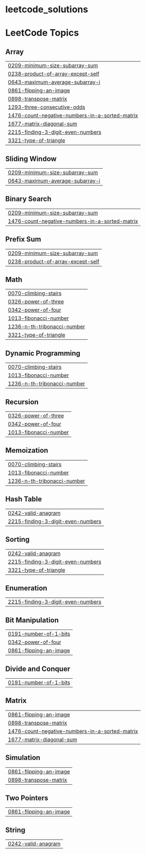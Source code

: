 # leetcode_solutions
<!---LeetCode Topics Start-->
# LeetCode Topics
## Array
|  |
| ------- |
| [0209-minimum-size-subarray-sum](https://github.com/SmitNVaghasiya/leetcode_solutions/tree/master/0209-minimum-size-subarray-sum) |
| [0238-product-of-array-except-self](https://github.com/SmitNVaghasiya/leetcode_solutions/tree/master/0238-product-of-array-except-self) |
| [0643-maximum-average-subarray-i](https://github.com/SmitNVaghasiya/leetcode_solutions/tree/master/0643-maximum-average-subarray-i) |
| [0861-flipping-an-image](https://github.com/SmitNVaghasiya/leetcode_solutions/tree/master/0861-flipping-an-image) |
| [0898-transpose-matrix](https://github.com/SmitNVaghasiya/leetcode_solutions/tree/master/0898-transpose-matrix) |
| [1293-three-consecutive-odds](https://github.com/SmitNVaghasiya/leetcode_solutions/tree/master/1293-three-consecutive-odds) |
| [1476-count-negative-numbers-in-a-sorted-matrix](https://github.com/SmitNVaghasiya/leetcode_solutions/tree/master/1476-count-negative-numbers-in-a-sorted-matrix) |
| [1677-matrix-diagonal-sum](https://github.com/SmitNVaghasiya/leetcode_solutions/tree/master/1677-matrix-diagonal-sum) |
| [2215-finding-3-digit-even-numbers](https://github.com/SmitNVaghasiya/leetcode_solutions/tree/master/2215-finding-3-digit-even-numbers) |
| [3321-type-of-triangle](https://github.com/SmitNVaghasiya/leetcode_solutions/tree/master/3321-type-of-triangle) |
## Sliding Window
|  |
| ------- |
| [0209-minimum-size-subarray-sum](https://github.com/SmitNVaghasiya/leetcode_solutions/tree/master/0209-minimum-size-subarray-sum) |
| [0643-maximum-average-subarray-i](https://github.com/SmitNVaghasiya/leetcode_solutions/tree/master/0643-maximum-average-subarray-i) |
## Binary Search
|  |
| ------- |
| [0209-minimum-size-subarray-sum](https://github.com/SmitNVaghasiya/leetcode_solutions/tree/master/0209-minimum-size-subarray-sum) |
| [1476-count-negative-numbers-in-a-sorted-matrix](https://github.com/SmitNVaghasiya/leetcode_solutions/tree/master/1476-count-negative-numbers-in-a-sorted-matrix) |
## Prefix Sum
|  |
| ------- |
| [0209-minimum-size-subarray-sum](https://github.com/SmitNVaghasiya/leetcode_solutions/tree/master/0209-minimum-size-subarray-sum) |
| [0238-product-of-array-except-self](https://github.com/SmitNVaghasiya/leetcode_solutions/tree/master/0238-product-of-array-except-self) |
## Math
|  |
| ------- |
| [0070-climbing-stairs](https://github.com/SmitNVaghasiya/leetcode_solutions/tree/master/0070-climbing-stairs) |
| [0326-power-of-three](https://github.com/SmitNVaghasiya/leetcode_solutions/tree/master/0326-power-of-three) |
| [0342-power-of-four](https://github.com/SmitNVaghasiya/leetcode_solutions/tree/master/0342-power-of-four) |
| [1013-fibonacci-number](https://github.com/SmitNVaghasiya/leetcode_solutions/tree/master/1013-fibonacci-number) |
| [1236-n-th-tribonacci-number](https://github.com/SmitNVaghasiya/leetcode_solutions/tree/master/1236-n-th-tribonacci-number) |
| [3321-type-of-triangle](https://github.com/SmitNVaghasiya/leetcode_solutions/tree/master/3321-type-of-triangle) |
## Dynamic Programming
|  |
| ------- |
| [0070-climbing-stairs](https://github.com/SmitNVaghasiya/leetcode_solutions/tree/master/0070-climbing-stairs) |
| [1013-fibonacci-number](https://github.com/SmitNVaghasiya/leetcode_solutions/tree/master/1013-fibonacci-number) |
| [1236-n-th-tribonacci-number](https://github.com/SmitNVaghasiya/leetcode_solutions/tree/master/1236-n-th-tribonacci-number) |
## Recursion
|  |
| ------- |
| [0326-power-of-three](https://github.com/SmitNVaghasiya/leetcode_solutions/tree/master/0326-power-of-three) |
| [0342-power-of-four](https://github.com/SmitNVaghasiya/leetcode_solutions/tree/master/0342-power-of-four) |
| [1013-fibonacci-number](https://github.com/SmitNVaghasiya/leetcode_solutions/tree/master/1013-fibonacci-number) |
## Memoization
|  |
| ------- |
| [0070-climbing-stairs](https://github.com/SmitNVaghasiya/leetcode_solutions/tree/master/0070-climbing-stairs) |
| [1013-fibonacci-number](https://github.com/SmitNVaghasiya/leetcode_solutions/tree/master/1013-fibonacci-number) |
| [1236-n-th-tribonacci-number](https://github.com/SmitNVaghasiya/leetcode_solutions/tree/master/1236-n-th-tribonacci-number) |
## Hash Table
|  |
| ------- |
| [0242-valid-anagram](https://github.com/SmitNVaghasiya/leetcode_solutions/tree/master/0242-valid-anagram) |
| [2215-finding-3-digit-even-numbers](https://github.com/SmitNVaghasiya/leetcode_solutions/tree/master/2215-finding-3-digit-even-numbers) |
## Sorting
|  |
| ------- |
| [0242-valid-anagram](https://github.com/SmitNVaghasiya/leetcode_solutions/tree/master/0242-valid-anagram) |
| [2215-finding-3-digit-even-numbers](https://github.com/SmitNVaghasiya/leetcode_solutions/tree/master/2215-finding-3-digit-even-numbers) |
| [3321-type-of-triangle](https://github.com/SmitNVaghasiya/leetcode_solutions/tree/master/3321-type-of-triangle) |
## Enumeration
|  |
| ------- |
| [2215-finding-3-digit-even-numbers](https://github.com/SmitNVaghasiya/leetcode_solutions/tree/master/2215-finding-3-digit-even-numbers) |
## Bit Manipulation
|  |
| ------- |
| [0191-number-of-1-bits](https://github.com/SmitNVaghasiya/leetcode_solutions/tree/master/0191-number-of-1-bits) |
| [0342-power-of-four](https://github.com/SmitNVaghasiya/leetcode_solutions/tree/master/0342-power-of-four) |
| [0861-flipping-an-image](https://github.com/SmitNVaghasiya/leetcode_solutions/tree/master/0861-flipping-an-image) |
## Divide and Conquer
|  |
| ------- |
| [0191-number-of-1-bits](https://github.com/SmitNVaghasiya/leetcode_solutions/tree/master/0191-number-of-1-bits) |
## Matrix
|  |
| ------- |
| [0861-flipping-an-image](https://github.com/SmitNVaghasiya/leetcode_solutions/tree/master/0861-flipping-an-image) |
| [0898-transpose-matrix](https://github.com/SmitNVaghasiya/leetcode_solutions/tree/master/0898-transpose-matrix) |
| [1476-count-negative-numbers-in-a-sorted-matrix](https://github.com/SmitNVaghasiya/leetcode_solutions/tree/master/1476-count-negative-numbers-in-a-sorted-matrix) |
| [1677-matrix-diagonal-sum](https://github.com/SmitNVaghasiya/leetcode_solutions/tree/master/1677-matrix-diagonal-sum) |
## Simulation
|  |
| ------- |
| [0861-flipping-an-image](https://github.com/SmitNVaghasiya/leetcode_solutions/tree/master/0861-flipping-an-image) |
| [0898-transpose-matrix](https://github.com/SmitNVaghasiya/leetcode_solutions/tree/master/0898-transpose-matrix) |
## Two Pointers
|  |
| ------- |
| [0861-flipping-an-image](https://github.com/SmitNVaghasiya/leetcode_solutions/tree/master/0861-flipping-an-image) |
## String
|  |
| ------- |
| [0242-valid-anagram](https://github.com/SmitNVaghasiya/leetcode_solutions/tree/master/0242-valid-anagram) |
<!---LeetCode Topics End-->